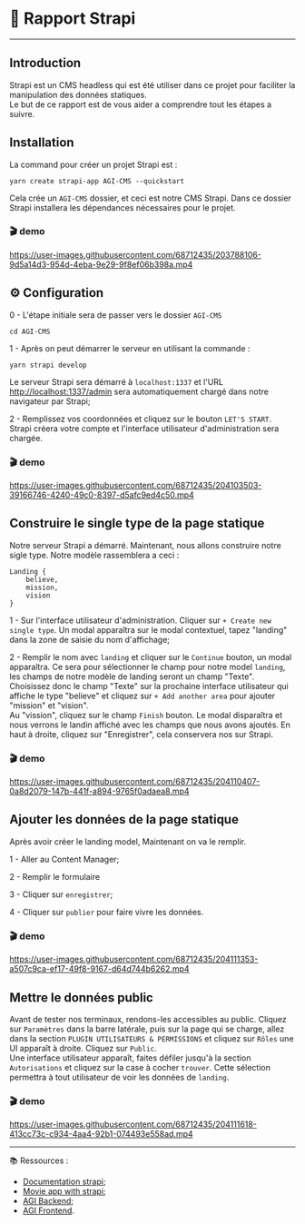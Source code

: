 # 🚀 Rapport Strapi
---
## Introduction

Strapi est un CMS headless qui est été utiliser dans ce projet pour faciliter la manipulation des données statiques.</br>
Le but de ce rapport est de vous aider a comprendre tout les étapes a suivre.


## Installation

La command pour créer un projet Strapi est : 
```
yarn create strapi-app AGI-CMS --quickstart
```
Cela crée un `AGI-CMS` dossier, et ceci est notre CMS Strapi. Dans ce dossier Strapi installera les dépendances nécessaires pour le projet.

### 🎬 demo

https://user-images.githubusercontent.com/68712435/203788106-9d5a14d3-954d-4eba-9e29-9f8ef06b398a.mp4

## ⚙️ Configuration

0 - L'étape initiale sera de passer vers le dossier `AGI-CMS` 

```
cd AGI-CMS
```

1 - Après on peut démarrer le serveur en utilisant la commande  :

```
yarn strapi develop
```

Le serveur Strapi sera démarré à `localhost:1337` et l'URL [http://localhost:1337/admin](http://localhost:1337/admin) sera automatiquement chargé dans notre navigateur par Strapi;

2 - Remplissez vos coordonnées et cliquez sur le bouton `LET'S START`.  Strapi créera votre compte et l'interface utilisateur d'administration sera chargée. 

### 🎬 demo

https://user-images.githubusercontent.com/68712435/204103503-39166746-4240-49c0-8397-d5afc9ed4c50.mp4

## Construire le single type de la page statique

Notre serveur Strapi a démarré.  Maintenant, nous allons construire notre sigle type.
Notre modèle rassemblera a ceci :

```
Landing {
    believe,
    mission,
    vision
}
```

1 - Sur l'interface utilisateur d'administration. Cliquer sur `+ Create new single type`.  Un modal apparaîtra sur le modal contextuel, tapez "landing" dans la zone de saisie du nom d'affichage;

2 -  Remplir le nom avec `landing` et cliquer sur le `Continue` bouton, un modal apparaîtra. Ce sera pour sélectionner le champ pour notre model `landing`, les champs de notre modèle de landing seront un champ "Texte".  Choisissez donc le champ "Texte" sur la prochaine interface utilisateur qui affiche le type "believe" et cliquez sur `+ Add another area` pour ajouter "mission" et "vision".</br>
Au "vission", cliquez sur le champ `Finish` bouton.  Le modal disparaîtra et nous verrons le landin affiché avec les champs que nous avons ajoutés.  En haut à droite, cliquez sur "Enregistrer", cela conservera nos  sur Strapi. 

### 🎬 demo

https://user-images.githubusercontent.com/68712435/204110407-0a8d2079-147b-441f-a894-9765f0adaea8.mp4

## Ajouter les données de la page statique 

Après avoir créer le landing model, Maintenant on va le remplir.

1 - Aller au Content Manager;

2 - Remplir le formulaire

3 - Cliquer sur `enregistrer`;

4 - Cliquer sur `publier` pour faire vivre les données.

### 🎬 demo

https://user-images.githubusercontent.com/68712435/204111353-a507c9ca-ef17-49f8-9167-d64d744b6262.mp4

## Mettre le données public

Avant de tester nos terminaux, rendons-les accessibles au public.
Cliquez sur `Paramètres` dans la barre latérale, puis sur la page qui se charge, allez dans la section `PLUGIN UTILISATEURS & PERMISSIONS` et cliquez sur `Rôles` une UI apparaît à droite.  Cliquez sur `Public`.</br>
Une interface utilisateur apparaît, faites défiler jusqu'à la section `Autorisations` et cliquez sur la case à cocher `trouver`.  Cette sélection permettra à tout utilisateur de voir les données de `landing`. 

### 🎬 demo

https://user-images.githubusercontent.com/68712435/204111618-413cc73c-c934-4aa4-92b1-074493e558ad.mp4

---

📚 Ressources :

 - [Documentation strapi](https://docs.strapi.io/);
 - [Movie app with strapi](https://strapi.io/blog/how-to-build-a-movie-app-using-strapi-and-angular);
 - [AGI Backend](https://github.com/Khalil200a/AGI-Backend.git);
 - [AGI Frontend](https://github.com/Khalil200a/AGI-Frontend.git).
